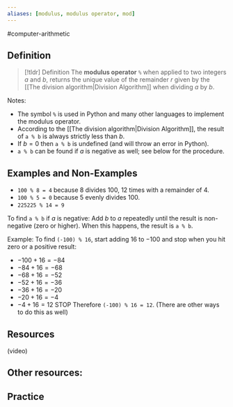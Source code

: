 ```yaml
---
aliases: [modulus, modulus operator, mod]
--- 
```


#computer-arithmetic 

## Definition 

> [!tldr] Definition
> The **modulus operator** `%` when applied to two integers $a$ and $b$, returns the unique value of the remainder $r$ given by the [[The division algorithm|Division Algorithm]] when dividing $a$ by $b$. 

Notes:
- The symbol `%` is used in Python and many other languages to implement the modulus operator. 
- According to the [[The division algorithm|Division Algorithm]], the result of `a % b` is always strictly less than $b$. 
- If $b = 0$ then `a % b` is undefined (and will throw an error in Python). 
- `a % b` can be found if $a$ is negative as well; see below for the procedure. 

## Examples and Non-Examples

- `100 % 8 = 4` because $8$ divides $100$, $12$ times with a remainder of $4$. 
- `100 % 5 = 0` because $5$ evenly divides $100$. 
- `225225 % 14 = 9`
 
To find `a % b` if $a$ is negative: Add $b$ to $a$ repeatedly until the result is non-negative (zero or higher). When this happens, the result is `a % b`. 

Example: To find `(-100) % 16`, start adding $16$ to $-100$ and stop when you hit zero or a positive result: 
- $-100 + 16 = -84$
- $-84 + 16 = -68$
- $-68 + 16 = -52$
- $-52 + 16 = -36$
- $-36 + 16 = -20$
- $-20 + 16 = -4$
- $-4 + 16 = 12$  STOP 
Therefore `(-100) % 16 = 12`. (There are other ways to do this as well)


## Resources 

(video)

Other resources: 
- 

## Practice 
